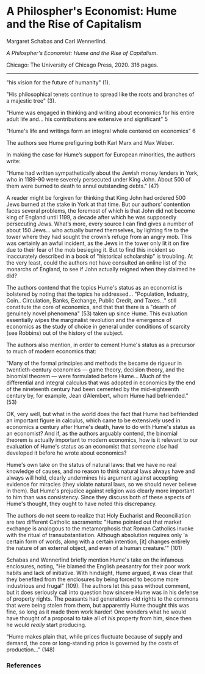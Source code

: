 A Philospher's Economist: Hume and the Rise of Capitalism
==========================================================

Margaret Schabas and Carl Wennerlind.

*A Philospher's Economist: Hume and the Rise of Capitalism*.

Chicago: The University of Chicago Press, 2020. 316 pages.

---

"his vision for the future of humanity" (1).


"His philosophical tenets continue to spread like the roots and
branches of a majestic tree" (3).

"Hume was engaged in thinking and writing about economics for his entire adult
life and... his contributions are extensive and significant" 5


"Hume's life and writings form an integral whole centered on economics" 6

The authors see Hume prefiguring both Karl Marx and Max Weber. 

In making the case for Hume’s support for European minorities, the authors write:

"Hume had written sympathetically about the Jewish money lenders in York, who
in 1189-90 were severely persecuted under King John. About 500 of them were
burned to death to annul outstanding debts." (47)

A reader might be forgiven for thinking that King John had ordered 500 Jews
burned at the stake in York at that time. But our authors’ contention faces
several problems, the foremost of which is that John did not become king of
England until 1199, a decade after which he was supposedly persecuting Jews.
What’s more, every source I can find gives a number of about 150 Jews… who
actually burned themselves, by lighting fire to the tower where they had sought
the crown’s refuge from an angry mob. This was certainly an awful incident, as
the Jews in the tower only lit it on fire due to their fear of the mob
besieging it. But to find this incident so inaccurately described in a book of
"historical scholarship" is troubling. At the very least, could the authors not
have consulted an online list of the monarchs of England, to see if John
actually reigned when they claimed he did?

The authors contend that the topics Hume's status as an economist is bolstered
by noting that the topics he addressed... "Population, Industry, Coin..
Circulation, Banks, Exchange, Public Credit, and Taxes..." still constitute the
core of economics, and that that there is a "dearth of genuinely novel
phenomena" (53) taken up since Hume. This evaluation essentially wipes the
marginalist revolution and the emergence of economics as the study of choice in
general under conditions of scarcity (see Robbins) out of the history of the
subject.

The authors also mention, in order to cement Hume's status as a precursor to
much of modern economics that:

"Many of the formal principles and methods the became de rigueur in
twentieth-century economics — game theory, decision theory, and the binomial
theorem — were formulated before Hume... Much of the differential and integral
calculus that was adopted in economics by the end of the nineteenth century had
been cemented by the mid-eighteenth century by, for example, Jean d’Alembert,
whom Hume had befriended." (53)

OK, very well, but what in the world does the fact that Hume had befriended an
important figure in calculus, which came to be extensively used in economics a
century after Hume's death, have to do with Hume's status as an economist? And
if, as the authors arguably contend, the binomial theorem is actually important
to modern economics, how is it relevant to our evaluation of Hume's status as an
economist that *someone else* had developed it before he wrote about economics?


Hume's own take on the status of natural laws: that we have no real knowledge
of causes, and no reason to think natural laws always have and always will
hold, clearly undermines his argument against accepting evidence for miracles
(they violate natural laws, so we should never believe in them). But Hume's
prejudice against religion was clearly more important to him than was
consistency. Since they discuss both of these aspects of Hume's thought, they
ought to have noted this discrepancy.


The authors do not seem to realize that Holy Eucharist and Reconciliation are
two different Catholic sacraments: "Hume pointed out that market exchange is
analogous to the metamorphosis that Roman Catholics invoke with the ritual of
transubstantiation. Although absolution requires only 'a certain form of words,
along with a certain intention, [it] changes entirely the nature of an external
object, and even of a human creature.'" (101)

Schabas and Wennerlind briefly mention Hume's take on the infamous enclosures,
noting, "He blamed the English peasantry for their poor work habits and lack of
initiative. With hindsight, Hume argued, it was clear that they benefited from
the enclosures by being forced to become more industrious and frugal" (109).
The authors let this pass without comment, but it does seriously call into
question how sincere Hume was in his defense of property rights. The peasants
had generations-old rights to the commons that were being stolen from them, but
apparently Hume thought this was fine, so long as it made them work harder! One
wonders what he would have thought of a proposal to take all of *his* property
from him, since then he would *really* start producing.


“Hume makes plain that, while prices fluctuate because of supply and demand,
the core or long-standing price is governed by the costs of production...”
(148)





### References

